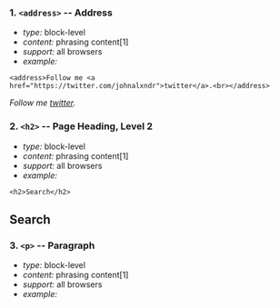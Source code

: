 ### 1. `<address>` -- Address

* *type:* block-level
* *content:* phrasing content[1]
* *support:* all browsers
* *example:*
```
<address>Follow me <a href="https://twitter.com/johnalxndr">twitter</a>.<br></address>
```
<address>
Follow me <a href="https://twitter.com/johnalxndr">twitter</a>.<br>
</address>


### 2. `<h2>` -- Page Heading, Level 2

* *type:* block-level
* *content:* phrasing content[1]
* *support:* all browsers
* *example:*
```
<h2>Search</h2>
```
<h2>Search</h2>

### 3. `<p>` -- Paragraph

* *type:* block-level
* *content:* phrasing content[1]
* *support:* all browsers
* *example:*
